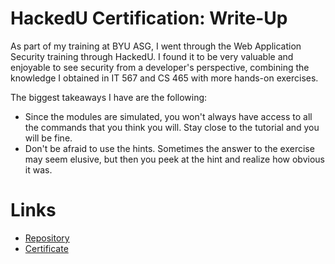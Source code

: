 # HackedU Certification: Write-Up

As part of my training at BYU ASG, I went through the Web Application Security training through HackedU. I found it to be very valuable and enjoyable to see security from a developer's perspective, combining the knowledge I obtained in IT 567 and CS 465 with more hands-on exercises. 

The biggest takeaways I have are the following: 
- Since the modules are simulated, you won't always have access to all the commands that you think you will. Stay close to the tutorial and you will be fine. 
- Don't be afraid to use the hints. Sometimes the answer to the exercise may seem elusive, but then you peek at the hint and realize how obvious it was. 

# Links
- [Repository](https://github.com/MasqueradeOfSilence/hackedu_security)
- [Certificate](https://github.com/MasqueradeOfSilence/hackedu_security/blob/main/hackedu_certificate_sdt_masq1.pdf)
